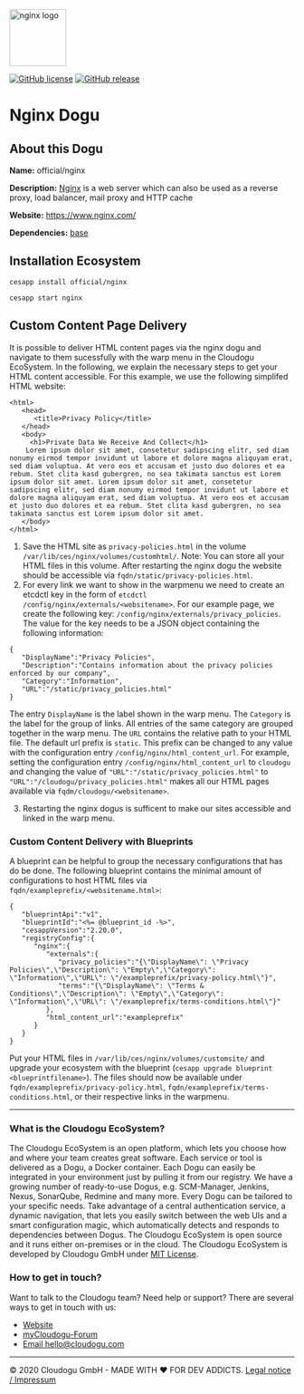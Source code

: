 <img src="https://upload.wikimedia.org/wikipedia/commons/thumb/c/c5/Nginx_logo.svg/1280px-Nginx_logo.svg.png" alt="nginx logo" height="100px">


[![GitHub license](https://img.shields.io/github/license/cloudogu/nginx.svg)](https://github.com/cloudogu/nginx/blob/master/LICENSE)
[![GitHub release](https://img.shields.io/github/release/cloudogu/nginx.svg)](https://github.com/cloudogu/nginx/releases)

# Nginx Dogu

## About this Dogu

**Name:** official/nginx

**Description:** [Nginx](https://en.wikipedia.org/wiki/Nginx)  is a web server which can also be used as a reverse proxy, load balancer, mail proxy and HTTP cache

**Website:** https://www.nginx.com/

**Dependencies:** [base](https://github.com/cloudogu/base)

## Installation Ecosystem
```
cesapp install official/nginx

cesapp start nginx
```

## Custom Content Page Delivery
It is possible to deliver HTML content pages via the nginx dogu and navigate to them sucessfully with the warp menu in the Cloudogu EcoSystem. In the following, we explain the necessary steps to get your HTML content accessible. For this example, we use the following simplifed HTML website:
```
<html>
   <head>
      <title>Privacy Policy</title>
   </head>
   <body>
     <h1>Private Data We Receive And Collect</h1>
    Lorem ipsum dolor sit amet, consetetur sadipscing elitr, sed diam nonumy eirmod tempor invidunt ut labore et dolore magna aliquyam erat, sed diam voluptua. At vero eos et accusam et justo duo dolores et ea rebum. Stet clita kasd gubergren, no sea takimata sanctus est Lorem ipsum dolor sit amet. Lorem ipsum dolor sit amet, consetetur sadipscing elitr, sed diam nonumy eirmod tempor invidunt ut labore et dolore magna aliquyam erat, sed diam voluptua. At vero eos et accusam et justo duo dolores et ea rebum. Stet clita kasd gubergren, no sea takimata sanctus est Lorem ipsum dolor sit amet.
   </body>
</html>
```
1) Save the HTML site as `privacy-policies.html` in the volume `/var/lib/ces/nginx/volumes/customhtml/`. Note: You can store all your HTML files in this volume. After restarting the nginx dogu the website should be accessible via `fqdn/static/privacy-policies.html`.
2) For every link we want to show in the warpmenu we need to create an etcdctl key in the form of `etcdctl /config/nginx/externals/<websitename>`. For our example page, we create the following key: `/config/nginx/externals/privacy_policies`. The value for the key needs to be a JSON object containing the following information:
```
{
   "DisplayName":"Privacy Policies", 
   "Description":"Contains information about the privacy policies enforced by our company",
   "Category":"Information",
   "URL":"/static/privacy_policies.html"
}
```
The entry `DisplayName` is the label shown in the warp menu. The `Category` is the label for the group of links. All entries of the same category are grouped together in the warp menu. The `URL` contains the relative path to your HTML file. The default url prefix is `static`. This prefix can be changed to any value with the configuration entry `/config/nginx/html_content_url`. For example, setting the configuration entry `/config/nginx/html_content_url` to `cloudogu` and changing the value of `"URL":"/static/privacy_policies.html"` to `"URL":"/cloudogu/privacy_policies.html"` makes all our HTML pages available via `fqdm/cloudogu/<websitename>`.

3) Restarting the nginx dogus is sufficent to make our sites accessible and linked in the warp menu.

### Custom Content Delivery with Blueprints
A blueprint can be helpful to group the necessary configurations that has do be done. The following blueprint contains the minimal amount of configurations to host HTML files via `fqdn/exampleprefix/<websitename.html>`:
```
{
   "blueprintApi":"v1",
   "blueprintId":"<%= @blueprint_id -%>",
   "cesappVersion":"2.20.0",
   "registryConfig":{
      "nginx":{
         "externals":{
            "privacy_policies":"{\"DisplayName\": \"Privacy Policies\",\"Description\": \"Empty\",\"Category\": \"Information\",\"URL\": \"/exampleprefix/privacy-policy.html\"}",
            "terms":"{\"DisplayName\": \"Terms & Conditions\",\"Description\": \"Empty\",\"Category\": \"Information\",\"URL\": \"/exampleprefix/terms-conditions.html\"}"
         },
         "html_content_url":"exampleprefix"
      }
   }
}
```
Put your HTML files in `/var/lib/ces/nginx/volumes/customsite/` and upgrade your ecosystem with the blueprint (`cesapp upgrade blueprint <blueprintfilename>`). The files should now be available under `fqdn/exampleprefix/privacy-policy.html`,  `fqdn/exampleprefix/terms-conditions.html`, or their respective links in the warpmenu.

---
### What is the Cloudogu EcoSystem?
The Cloudogu EcoSystem is an open platform, which lets you choose how and where your team creates great software. Each service or tool is delivered as a Dogu, a Docker container. Each Dogu can easily be integrated in your environment just by pulling it from our registry. We have a growing number of ready-to-use Dogus, e.g. SCM-Manager, Jenkins, Nexus, SonarQube, Redmine and many more. Every Dogu can be tailored to your specific needs. Take advantage of a central authentication service, a dynamic navigation, that lets you easily switch between the web UIs and a smart configuration magic, which automatically detects and responds to dependencies between Dogus. The Cloudogu EcoSystem is open source and it runs either on-premises or in the cloud. The Cloudogu EcoSystem is developed by Cloudogu GmbH under [MIT License](https://cloudogu.com/license.html).

### How to get in touch?
Want to talk to the Cloudogu team? Need help or support? There are several ways to get in touch with us:

* [Website](https://cloudogu.com)
* [myCloudogu-Forum](https://forum.cloudogu.com/topic/34?ctx=1)
* [Email hello@cloudogu.com](mailto:hello@cloudogu.com)

---
&copy; 2020 Cloudogu GmbH - MADE WITH :heart:&nbsp;FOR DEV ADDICTS. [Legal notice / Impressum](https://cloudogu.com/imprint.html)
